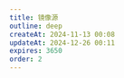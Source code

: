 ```yaml
---
title: 镜像源
outline: deep
createAt: 2024-11-13 00:08
updateAt: 2024-12-26 00:11
expires: 3650
order: 2
---
```


<Mirrors />

<script setup lang="ts">
import Mirrors from './Mirrors.vue'
</script>
